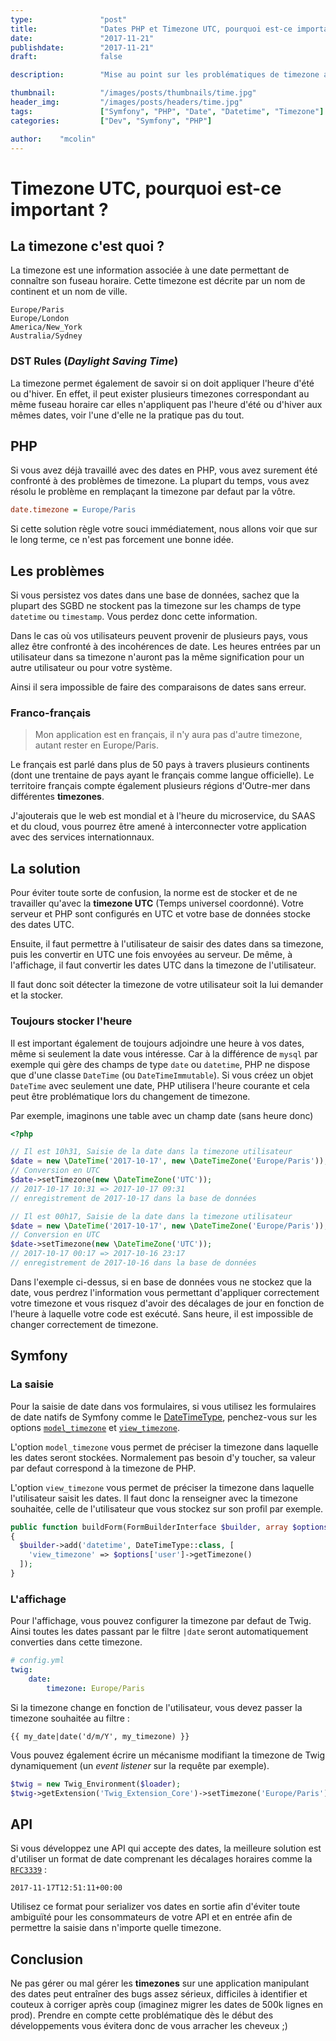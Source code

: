 ```yaml
---
type:               "post"
title:              "Dates PHP et Timezone UTC, pourquoi est-ce important ?"
date:               "2017-11-21"
publishdate:        "2017-11-21"
draft:              false

description:        "Mise au point sur les problématiques de timezone avec les dates PHP."

thumbnail:          "/images/posts/thumbnails/time.jpg"
header_img:         "/images/posts/headers/time.jpg"
tags:               ["Symfony", "PHP", "Date", "Datetime", "Timezone"]
categories:         ["Dev", "Symfony", "PHP"]

author:    "mcolin"
---
```


<!--more-->

# Timezone UTC, pourquoi est-ce important ?

## La timezone c'est quoi ?

La timezone est une information associée à une date permettant de connaître son fuseau horaire. Cette timezone est décrite par un nom de continent et un nom de ville.

```
Europe/Paris
Europe/London
America/New_York
Australia/Sydney
```

### DST Rules (_Daylight Saving Time_)

La timezone permet également de savoir si on doit appliquer l'heure d'été ou d'hiver. En effet, il peut exister plusieurs timezones correspondant au même fuseau horaire car elles n'appliquent pas l'heure d'été ou d'hiver aux mêmes dates, voir l'une d'elle ne la pratique pas du tout.

## PHP

Si vous avez déjà travaillé avec des dates en PHP, vous avez surement été confronté à des problèmes de timezone. La plupart du temps, vous avez résolu le problème en remplaçant la timezone par defaut par la vôtre.

```ini
date.timezone = Europe/Paris
```

Si cette solution règle votre souci immédiatement, nous allons voir que sur le long terme, ce n'est pas forcement une bonne idée.

## Les problèmes

Si vous persistez vos dates dans une base de données, sachez que la plupart des SGBD ne stockent pas la timezone sur les champs de type `datetime` ou `timestamp`. Vous perdez donc cette information.

Dans le cas où vos utilisateurs peuvent provenir de plusieurs pays, vous allez être confronté à des incohérences de date. Les heures entrées par un utilisateur dans sa timezone n'auront pas la même signification pour un autre utilisateur ou pour votre système.

Ainsi il sera impossible de faire des comparaisons de dates sans erreur.

### Franco-français

> Mon application est en français, il n'y aura pas d'autre timezone, autant rester en Europe/Paris.

Le français est parlé dans plus de 50 pays à travers plusieurs continents (dont une trentaine de pays ayant le français comme langue officielle). Le territoire français compte également plusieurs régions d'Outre-mer dans différentes **timezones**.

J'ajouterais que le web est mondial et à l'heure du microservice, du SAAS et du cloud, vous pourrez être amené à interconnecter votre application avec des services internationnaux.

## La solution

Pour éviter toute sorte de confusion, la norme est de stocker et de ne travailler qu'avec la **timezone UTC** (Temps universel coordonné). Votre serveur et PHP sont configurés en UTC et votre base de données stocke des dates UTC.

Ensuite, il faut permettre à l'utilisateur de saisir des dates dans sa timezone, puis les convertir en UTC une fois envoyées au serveur. De même, à l'affichage, il faut convertir les dates UTC dans la timezone de l'utilisateur.

Il faut donc soit détecter la timezone de votre utilisateur soit la lui demander et la stocker.

### Toujours stocker l'heure

Il est important également de toujours adjoindre une heure à vos dates, même si seulement la date vous intéresse. Car à la différence de `mysql` par exemple qui gère des champs de type `date` ou `datetime`, PHP ne dispose que d'une classe `DateTime` (ou `DateTimeImmutable`). Si vous créez un objet `DateTime` avec seulement une date, PHP utilisera l'heure courante et cela peut être problématique lors du changement de timezone.

Par exemple, imaginons une table avec un champ date  (sans heure donc)

```php
<?php

// Il est 10h31, Saisie de la date dans la timezone utilisateur
$date = new \DateTime('2017-10-17', new \DateTimeZone('Europe/Paris'));
// Conversion en UTC
$date->setTimezone(new \DateTimeZone('UTC'));
// 2017-10-17 10:31 => 2017-10-17 09:31
// enregistrement de 2017-10-17 dans la base de données

// Il est 00h17, Saisie de la date dans la timezone utilisateur
$date = new \DateTime('2017-10-17', new \DateTimeZone('Europe/Paris'));
// Conversion en UTC
$date->setTimezone(new \DateTimeZone('UTC'));
// 2017-10-17 00:17 => 2017-10-16 23:17
// enregistrement de 2017-10-16 dans la base de données
```

Dans l'exemple ci-dessus, si en base de données vous ne stockez que la date, vous perdrez l'information vous permettant d'appliquer correctement votre timezone et vous risquez d'avoir des décalages de jour en fonction de l'heure à laquelle votre code est exécuté. Sans heure, il est impossible de changer correctement de timezone.

## Symfony

### La saisie

Pour la saisie de date dans vos formulaires, si vous utilisez les formulaires de date natifs de Symfony comme le  [DateTimeType](https://symfony.com/doc/current/reference/forms/types/datetime.html), penchez-vous sur les options [`model_timezone`](https://symfony.com/doc/current/reference/forms/types/datetime.html#model-timezone) et [`view_timezone`](https://symfony.com/doc/current/reference/forms/types/datetime.html#view-timezone).

L'option `model_timezone` vous permet de préciser la timezone dans laquelle les dates seront stockées. Normalement pas besoin d'y toucher, sa valeur par defaut correspond à la timezone de PHP.

L'option `view_timezone` vous permet de préciser la timezone dans laquelle l'utilisateur saisit les dates. Il faut donc la renseigner avec la timezone souhaitée, celle de l'utilisateur que vous stockez sur son profil par exemple.

```php
public function buildForm(FormBuilderInterface $builder, array $options)
{
  $builder->add('datetime', DateTimeType::class, [
    'view_timezone' => $options['user']->getTimezone()
  ]);
}
```

### L'affichage

Pour l'affichage, vous pouvez configurer la timezone par defaut de Twig. Ainsi toutes les dates passant par le filtre `|date` seront automatiquement converties dans cette timezone.

```yaml
# config.yml
twig:
    date:
        timezone: Europe/Paris
```

Si la timezone change en fonction de l'utilisateur, vous devez passer la timezone souhaitée au filtre :

```twig
{{ my_date|date('d/m/Y', my_timezone) }}
```

Vous pouvez également écrire un mécanisme modifiant la timezone de Twig dynamiquement (un *event listener* sur la requête par exemple).

```php
$twig = new Twig_Environment($loader);
$twig->getExtension('Twig_Extension_Core')->setTimezone('Europe/Paris');
```

## API

Si vous développez une API qui accepte des dates, la meilleure solution est d'utiliser un format de date comprenant les décalages horaires comme la [`RFC3339`](https://www.ietf.org/rfc/rfc3339.txt) :

```
2017-11-17T12:51:11+00:00
```

Utilisez ce format pour serializer vos dates en sortie afin d'éviter toute ambiguïté pour les consommateurs de votre API et en entrée afin de permettre la saisie dans n'importe quelle timezone.

## Conclusion

Ne pas gérer ou mal gérer les **timezones** sur une application manipulant des dates peut entraîner des bugs assez sérieux, difficiles à identifier et couteux à corriger après coup (imaginez migrer les dates de 500k lignes en prod). Prendre en compte cette problématique dès le début des développements vous évitera donc de vous arracher les cheveux ;)
